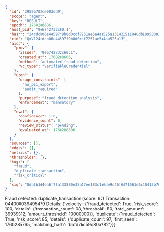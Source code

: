 ```json
{
  "id": "2959b702ce003dd9",
  "scope": "agent",
  "key": "RESULT",
  "epoch": 1760288606,
  "host_pid": "9e6742732c60:1",
  "hash": "24cdcb06e44597f9b8d0ccf7251ae5a4aa525a131431511048db189583836f4f",
  "cid": "QmV124cdcb06e44597f9b8d0ccf7251ae5a4aa525a13",
  "aicp": {
    "prov": {
      "issuer": "9e6742732c60:1",
      "created_at": 1760288606,
      "method": "automated_fraud_detection",
      "vc_type": "VerifiableCredential"
    },
    "ucon": {
      "usage_constraints": [
        "no_pii_export",
        "audit_required"
      ],
      "purpose": "fraud_detection_analysis",
      "enforcement": "mandatory"
    },
    "eval": {
      "confidence": 1.0,
      "evidence_count": 0,
      "review_status": "pending",
      "evaluated_at": 1760288606
    }
  },
  "sources": [],
  "edges": [],
  "metrics": {},
  "thresholds": {},
  "tags": [
    "fraud",
    "duplicate_transaction",
    "risk_critical"
  ],
  "sig": "8dbfb1d4ea6f7fa133580e35a47ee183c1a6de9c46f6471061d6c40413b709a4"
}
```

Fraud detected: duplicate_transaction (score: 92)
Transaction: 044000039495479
Details: {'velocity': {'fraud_detected': True, 'risk_score': 100, 'details': {'transaction_count': 98, 'threshold': 50, 'total_amount': 39939312, 'amount_threshold': 10000000}}, 'duplicate': {'fraud_detected': True, 'risk_score': 85, 'details': {'duplicate_count': 97, 'first_seen': 1760285765, 'matching_hash': 'bbfd7bc59c80a282'}}}